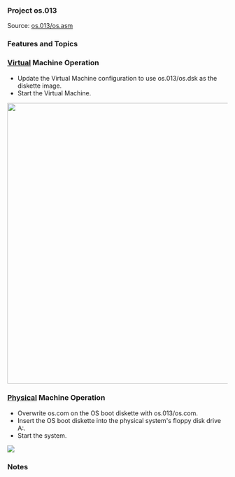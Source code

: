 ### Project os.013
Source: [os.013/os.asm](../os.013/os.asm)

### Features and Topics

### [Virtual](VIRTUAL.md) Machine Operation
- Update the Virtual Machine configuration to use os.013/os.dsk as the diskette image.
- Start the Virtual Machine.

<img src="../images/os013_VirtualBox_001.PNG" width="640"/>

### [Physical](PHYSICAL.md) Machine Operation
- Overwrite os.com on the OS boot diskette with os.013/os.com.
- Insert the OS boot diskette into the physical system's floppy disk drive A:.
- Start the system.

<img src="../images/os013_Boot_001.jpg"/>

### Notes
